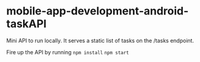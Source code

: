# mobile-app-development-android-taskAPI
Mini API to run locally. It serves a static list of tasks on the /tasks endpoint.

Fire up the API by running 
`npm install`
`npm start`
